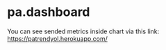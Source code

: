 # pa.dashboard

You can see sended metrics inside chart via this link: https://patrendyol.herokuapp.com/
